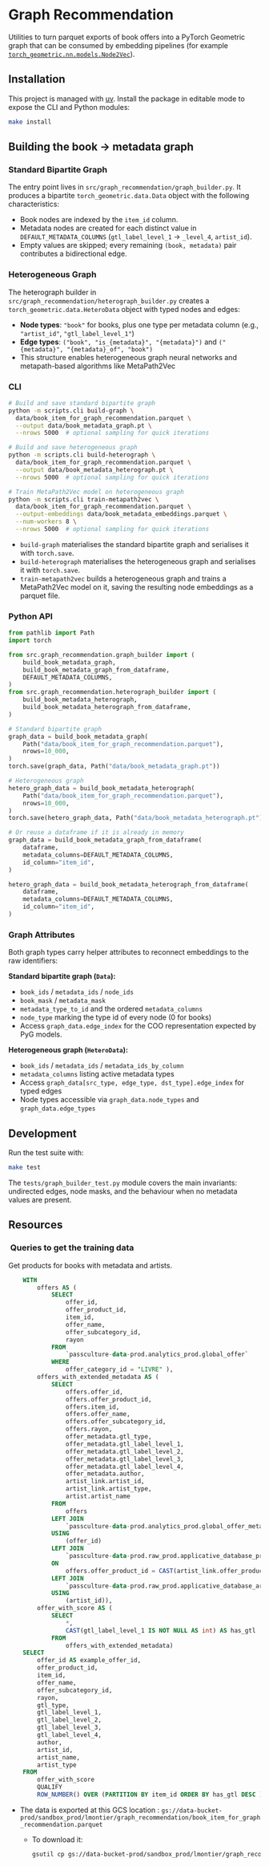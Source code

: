 # Graph Recommendation

Utilities to turn parquet exports of book offers into a PyTorch Geometric graph
that can be consumed by embedding pipelines (for example
[`torch_geometric.nn.models.Node2Vec`](https://pytorch-geometric.readthedocs.io/en/latest/generated/torch_geometric.nn.models.Node2Vec.html)).

## Installation

This project is managed with [uv](https://github.com/astral-sh/uv). Install the
package in editable mode to expose the CLI and Python modules:

```bash
make install
```

## Building the book → metadata graph

### Standard Bipartite Graph

The entry point lives in `src/graph_recommendation/graph_builder.py`. It
produces a bipartite `torch_geometric.data.Data` object with the following
characteristics:

* Book nodes are indexed by the `item_id` column.
* Metadata nodes are created for each distinct value in `DEFAULT_METADATA_COLUMNS`
  (`gtl_label_level_1` → `_level_4`, `artist_id`).
* Empty values are skipped; every remaining `(book, metadata)` pair contributes
  a bidirectional edge.

### Heterogeneous Graph

The heterograph builder in `src/graph_recommendation/heterograph_builder.py` creates
a `torch_geometric.data.HeteroData` object with typed nodes and edges:

* **Node types**: `"book"` for books, plus one type per metadata column
  (e.g., `"artist_id"`, `"gtl_label_level_1"`)
* **Edge types**: `("book", "is_{metadata}", "{metadata}")` and
  `("{metadata}", "{metadata}_of", "book")`
* This structure enables heterogeneous graph neural networks and metapath-based
  algorithms like MetaPath2Vec

### CLI

```bash
# Build and save standard bipartite graph
python -m scripts.cli build-graph \
  data/book_item_for_graph_recommendation.parquet \
  --output data/book_metadata_graph.pt \
  --nrows 5000  # optional sampling for quick iterations

# Build and save heterogeneous graph
python -m scripts.cli build-heterograph \
  data/book_item_for_graph_recommendation.parquet \
  --output data/book_metadata_heterograph.pt \
  --nrows 5000  # optional sampling for quick iterations

# Train MetaPath2Vec model on heterogeneous graph
python -m scripts.cli train-metapath2vec \
  data/book_item_for_graph_recommendation.parquet \
  --output-embeddings data/book_metadata_embeddings.parquet \
  --num-workers 8 \
  --nrows 5000  # optional sampling for quick iterations
```

* `build-graph` materialises the standard bipartite graph and serialises it
  with `torch.save`.
* `build-heterograph` materialises the heterogeneous graph and serialises it
  with `torch.save`.
* `train-metapath2vec` builds a heterogeneous graph and trains a MetaPath2Vec
  model on it, saving the resulting node embeddings as a parquet file.

### Python API

```python
from pathlib import Path
import torch

from src.graph_recommendation.graph_builder import (
    build_book_metadata_graph,
    build_book_metadata_graph_from_dataframe,
    DEFAULT_METADATA_COLUMNS,
)
from src.graph_recommendation.heterograph_builder import (
    build_book_metadata_heterograph,
    build_book_metadata_heterograph_from_dataframe,
)

# Standard bipartite graph
graph_data = build_book_metadata_graph(
    Path("data/book_item_for_graph_recommendation.parquet"),
    nrows=10_000,
)
torch.save(graph_data, Path("data/book_metadata_graph.pt"))

# Heterogeneous graph
hetero_graph_data = build_book_metadata_heterograph(
    Path("data/book_item_for_graph_recommendation.parquet"),
    nrows=10_000,
)
torch.save(hetero_graph_data, Path("data/book_metadata_heterograph.pt"))

# Or reuse a dataframe if it is already in memory
graph_data = build_book_metadata_graph_from_dataframe(
    dataframe,
    metadata_columns=DEFAULT_METADATA_COLUMNS,
    id_column="item_id",
)

hetero_graph_data = build_book_metadata_heterograph_from_dataframe(
    dataframe,
    metadata_columns=DEFAULT_METADATA_COLUMNS,
    id_column="item_id",
)
```

### Graph Attributes

Both graph types carry helper attributes to reconnect embeddings to the raw
identifiers:

**Standard bipartite graph (`Data`):**

* `book_ids` / `metadata_ids` / `node_ids`
* `book_mask` / `metadata_mask`
* `metadata_type_to_id` and the ordered `metadata_columns`
* `node_type` marking the type id of every node (0 for books)
* Access `graph_data.edge_index` for the COO representation expected by PyG
  models.

**Heterogeneous graph (`HeteroData`):**

* `book_ids` / `metadata_ids` / `metadata_ids_by_column`
* `metadata_columns` listing active metadata types
* Access `graph_data[src_type, edge_type, dst_type].edge_index` for typed edges
* Node types accessible via `graph_data.node_types` and `graph_data.edge_types`

## Development

Run the test suite with:

```bash
make test
```

The `tests/graph_builder_test.py` module covers the main invariants: undirected
edges, node masks, and the behaviour when no metadata values are present.

## Resources

###  Queries to get the training data

Get products for books with metadata and artists.

```sql
    WITH
        offers AS (
            SELECT
                offer_id,
                offer_product_id,
                item_id,
                offer_name,
                offer_subcategory_id,
                rayon
            FROM
                `passculture-data-prod.analytics_prod.global_offer`
            WHERE
                offer_category_id = "LIVRE" ),
        offers_with_extended_metadata AS (
            SELECT
                offers.offer_id,
                offers.offer_product_id,
                offers.item_id,
                offers.offer_name,
                offers.offer_subcategory_id,
                offers.rayon,
                offer_metadata.gtl_type,
                offer_metadata.gtl_label_level_1,
                offer_metadata.gtl_label_level_2,
                offer_metadata.gtl_label_level_3,
                offer_metadata.gtl_label_level_4,
                offer_metadata.author,
                artist_link.artist_id,
                artist_link.artist_type,
                artist.artist_name
            FROM
                offers
            LEFT JOIN
                `passculture-data-prod.analytics_prod.global_offer_metadata` offer_metadata
            USING
                (offer_id)
            LEFT JOIN
                `passculture-data-prod.raw_prod.applicative_database_product_artist_link` artist_link
            ON
                offers.offer_product_id = CAST(artist_link.offer_product_id AS STRING)
            LEFT JOIN
                `passculture-data-prod.raw_prod.applicative_database_artist` artist
            USING
                (artist_id)),
        offer_with_score AS (
            SELECT
                *,
                CAST(gtl_label_level_1 IS NOT NULL AS int) AS has_gtl
            FROM
                offers_with_extended_metadata)
    SELECT
        offer_id AS example_offer_id,
        offer_product_id,
        item_id,
        offer_name,
        offer_subcategory_id,
        rayon,
        gtl_type,
        gtl_label_level_1,
        gtl_label_level_2,
        gtl_label_level_3,
        gtl_label_level_4,
        author,
        artist_id,
        artist_name,
        artist_type
    FROM
        offer_with_score
        QUALIFY
        ROW_NUMBER() OVER (PARTITION BY item_id ORDER BY has_gtl DESC ) = 1;
```

* The data is exported at this GCS location : `gs://data-bucket-prod/sandbox_prod/lmontier/graph_recommendation/book_item_for_graph_recommendation.parquet`
  * To download it:

    ```bash
    gsutil cp gs://data-bucket-prod/sandbox_prod/lmontier/graph_recommendation/book_item_for_graph_recommendation.parquet ./data/
    ```
